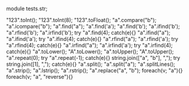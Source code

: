 module tests.str;

"123".toInt();
"123".toInt(8);
"123".toFloat();
"a".compare("b");
"a".icompare("b");
"a".find("a");
"a".find('a');
"a".find('b');
"a".ifind('b');
"a".rfind('b');
"a".irfind('b');
try "a".find(4); catch(e){}
"a".ifind("a");
"a".ifind('a');
try "a".ifind(4); catch(e){}
"a".rfind("a");
"a".rfind('a');
try "a".rfind(4); catch(e){}
"a".irfind("a");
"a".irfind('a');
try "a".irfind(4); catch(e){}
"a".toLower();
"A".toLower();
"a".toUpper();
"A".toUpper();
"a".repeat(0);
try "a".repeat(-1); catch(e){}
string.join(["a", "b"], ",");
try string.join([1], ","); catch(e){}
"a".split();
"a".split("a");
"a".splitLines();
"a".strip();
"a".lstrip();
"a".rstrip();
"a".replace("a", "b");
foreach(v; "a"){}
foreach(v; "a", "reverse"){}
